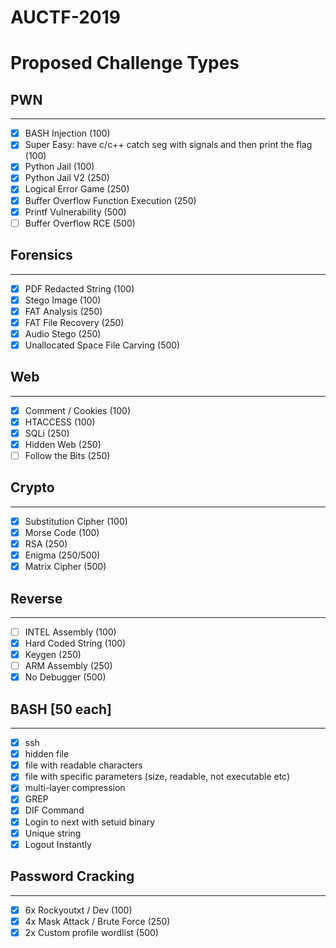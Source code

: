 # AUCTF-2019

# Proposed Challenge Types


## PWN
----------
- [x] BASH Injection (100)
- [x] Super Easy: have c/c++ catch seg with signals and then print the flag (100)
- [x] Python Jail (100)
- [x] Python Jail V2 (250)
- [x] Logical Error Game (250)
- [x] Buffer Overflow Function Execution (250)
- [x] Printf Vulnerability (500)
- [ ] Buffer Overflow RCE (500)

## Forensics
--------------
- [x] PDF Redacted String (100)
- [x] Stego Image (100)
- [x] FAT Analysis (250)
- [x] FAT File Recovery (250)
- [x] Audio Stego (250)
- [x] Unallocated Space File Carving (500)

## Web
-----------
- [x] Comment / Cookies (100)
- [x] HTACCESS (100)
- [x] SQLi (250)
- [x] Hidden Web (250)
- [ ] Follow the Bits (250)

## Crypto
-------------
- [x] Substitution Cipher (100)
- [x] Morse Code (100)
- [x] RSA (250)
- [x] Enigma (250/500)
- [x] Matrix Cipher (500)

## Reverse
--------------
- [ ] INTEL Assembly (100)
- [x] Hard Coded String (100)
- [x] Keygen (250)
- [ ] ARM Assembly (250)
- [X] No Debugger (500)

## BASH [50 each]
-----------
- [x] ssh
- [x] hidden file
- [x] file with readable characters
- [x] file with specific parameters (size, readable, not executable etc)
- [x] multi-layer compression
- [x] GREP
- [x] DIF Command
- [x] Login to next with setuid binary
- [x] Unique string
- [x] Logout Instantly

## Password Cracking
-----------------------
- [x] 6x Rockyoutxt / Dev (100)
- [x] 4x Mask Attack / Brute Force (250)
- [x] 2x Custom profile wordlist (500)
